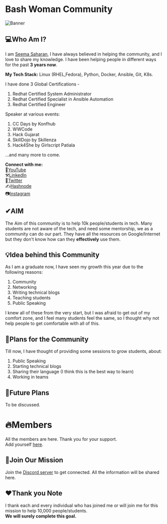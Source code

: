 # Bash Woman Community

![Banner](https://github.com/Bash-Woman-Community/Welcome/blob/main/bashwomancommunity.png?raw=true)

## 💻Who Am I?

I am [Seema Saharan](https://youtube.com/BashWoman), I have always believed in helping the community, and I love to share my knowledge. I have been helping people in different ways for the past **3 years now**.

**My Tech Stack:**
Linux (RHEL,Fedora), Python, Docker, Ansible, Git, K8s.

I have done 3 Global Certifications -
1. Redhat Certified System Administrator
2. Redhat Certified Specialist in Ansible Automation
3. Redhat Certified Engineer

Speaker at various events:

1. CC Days by Konfhub
2. WWCode
3. Hack Gujarat
4. SkillDojo by Skillenza
5. Hack4She by Girlscript Patiala  

...and many more to come.

**Connect with me:**  
🎥[YouTube](https://youtube.com/BashWoman)  
⚒[LinkedIn](https://linkedin.com/in/seemasaharan)  
🧵[Twitter](https://twitter.com/SeemaSaharan5)  
✍[Hashnode](https://bashwoman.com)  
📷[Instagram](https://instagram.com/bashwoman)  

## ✔AIM 

The Aim of this community is to help 10k people/students in tech. Many students are not aware of the tech, and need some mentorship, we as a community can do our part.
They have all the resources on Google/Internet but they don't know how can they **effectively** use them.

## 💡Idea behind this Community

As I am a graduate now, I have seen my growth this year due to the following reasons:
1. Community
2. Networking
3. Writing technical blogs
4. Teaching students
5. Public Speaking

I knew all of these from the very start, but I was afraid to get out of my comfort zone, and I feel many students feel the same, so I thought why not help people to get comfortable with all of this.

## 📆Plans for the Community

Till now, I have thought of providing some sessions to grow students, about:
1. Public Speaking
2. Starting technical blogs
3. Sharing their language (I think this is the best way to learn)
4. Working in teams

## 🔮Future Plans

To be discussed.

# 🔥Members

All the members are here. Thank you for your support.  
Add yourself [here](https://github.com/Bash-Woman-Community/Welcome/blob/main/Members.md).

## 💪Join Our Mission

Join the [Discord server](https://discord.gg/R3cnnK6fy9) to get connected. All the information will be shared here.

## ❤Thank you Note

I thank each and every individual who has joined me or will join me for this mission to help 10,000 people/students.   
**We will surely complete this goal.**

